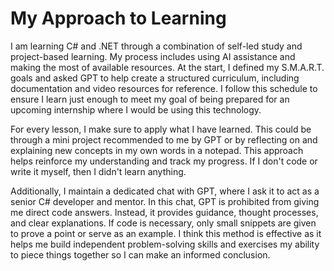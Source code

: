 # My Approach to Learning

I am learning C# and .NET through a combination of self-led study and project-based learning. My process includes using AI assistance and making the most of available resources. At the start, I defined my S.M.A.R.T. goals and asked GPT to help create a structured curriculum, including documentation and video resources for reference. I follow this schedule to ensure I learn just enough to meet my goal of being prepared for an upcoming internship where I would be using this technology.

For every lesson, I make sure to apply what I have learned. This could be through a mini project recommended to me by GPT or by reflecting on and explaining new concepts in my own words in a notepad. This approach helps reinforce my understanding and track my progress. If I don't code or write it myself, then I didn't learn anything.

Additionally, I maintain a dedicated chat with GPT, where I ask it to act as a senior C# developer and mentor. In this chat, GPT is prohibited from giving me direct code answers. Instead, it provides guidance, thought processes, and clear explanations. If code is necessary, only small snippets are given to prove a point or serve as an example. I think this method is effective as it helps me build independent problem-solving skills and exercises my ability to piece things together so I can make an informed conclusion.
